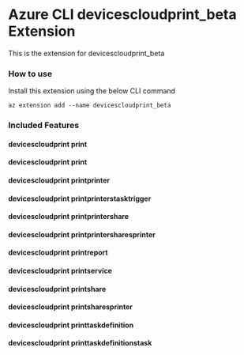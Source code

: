 # Azure CLI devicescloudprint_beta Extension #
This is the extension for devicescloudprint_beta

### How to use ###
Install this extension using the below CLI command
```
az extension add --name devicescloudprint_beta
```

### Included Features ###
#### devicescloudprint print ####
#### devicescloudprint print ####
#### devicescloudprint printprinter ####
#### devicescloudprint printprinterstasktrigger ####
#### devicescloudprint printprintershare ####
#### devicescloudprint printprintersharesprinter ####
#### devicescloudprint printreport ####
#### devicescloudprint printservice ####
#### devicescloudprint printshare ####
#### devicescloudprint printsharesprinter ####
#### devicescloudprint printtaskdefinition ####
#### devicescloudprint printtaskdefinitionstask ####